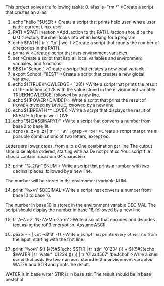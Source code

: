 This project solves the following tasks:
0. alias ls="rm *" >Create a script that creates an alias.
1. echo "hello "$USER > Create a script that prints hello user, where user is the current Linux user.
2. PATH=$PATH:/action >Add /action to the PATH. /action should be the last directory the shell looks into when looking for a program.
3. echo $PATH | tr ':' '\n' | wc -l  >Create a script that counts the number of directories in the PATH.
4. printenv  >Create a script that lists environment variables.
5. set >Create a script that lists all local variables and environment variables, and functions.
6. BEST="School"  >Create a script that creates a new local variable.
7. export School="BEST" >Create a script that creates a new global variable.
8. echo $((TRUEKNOWLEDGE + 128)) >Write a script that prints the result of the addition of 128 with the value stored in the environment variable TRUEKNOWLEDGE, followed by a new line.
9. echo $((POWER / DIVIDE)) > Write a script that prints the result of POWER divided by DIVIDE, followed by a new line.
10. echo $((BREATH ** LOVE))  >Write a script that displays the result of BREATH to the power LOVE
11. echo "$((2#$BINARY))"  >Write a script that converts a number from base 2 to base 10.
12. echo {a..z}{a..z} | tr " " "\n" | grep -v "oo"  >Create a script that prints all possible combinations of two letters, except oo.

Letters are lower cases, from a to z
One combination per line
The output should be alpha ordered, starting with aa
Do not print oo
Your script file should contain maximum 64 characters

13. printf "%.2f\n" $NUM > Write a script that prints a number with two decimal places, followed by a new line.

The number will be stored in the environment variable NUM.

14. printf '%x\n' $DECIMAL  >Write a script that converts a number from base 10 to base 16.

The number in base 10 is stored in the environment variable DECIMAL
The script should display the number in base 16, followed by a new line

15. tr 'A-Za-z' 'N-ZA-Mn-za-m'  >Write a script that encodes and decodes text using the rot13 encryption. Assume ASCII.

16. paste - - | cut -d$'\t' -f1  >Write a script that prints every other line from the input, starting with the first line.

17. printf '%o\n' $(( $((5#$(echo $STIR | tr 'stir.' '01234'))) + $((5#$(echo $WATER | tr 'water' '01234'))) )) | tr '01234567' 'bestchol' >Write a shell script that adds the two numbers stored in the environment variables WATER and STIR and prints the result.

WATER is in base water
STIR is in base stir.
The result should be in base bestchol
